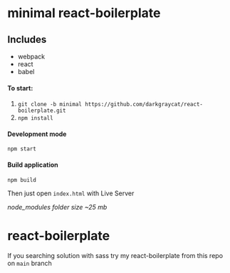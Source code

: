 # minimal react-boilerplate

## Includes
* webpack
* react
* babel

#### To start:
1. `git clone -b minimal https://github.com/darkgraycat/react-boilerplate.git`
2. `npm install`

#### Development mode
`npm start`

#### Build application
`npm build`

Then just open `index.html` with Live Server

*node_modules folder size ~25 mb*


# react-boilerplate
If you searching solution with sass
try my react-boilerplate from
this repo on `main` branch